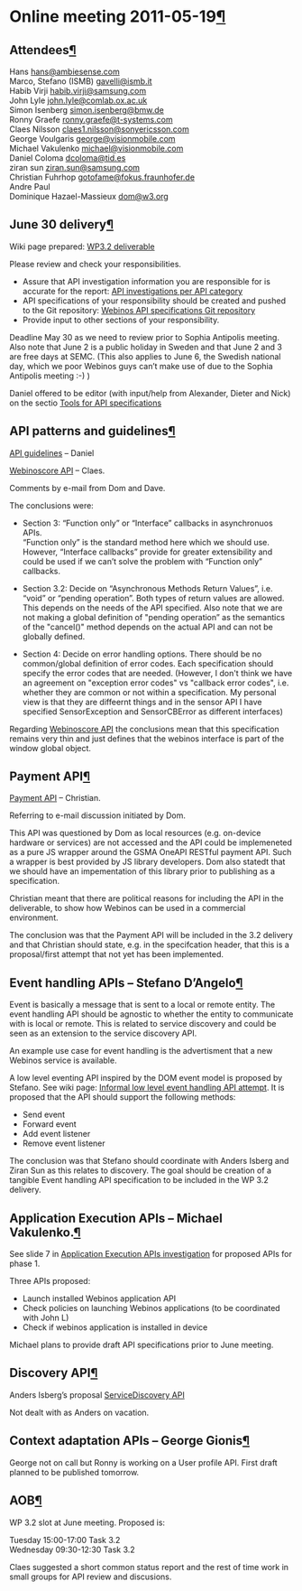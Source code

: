 Online meeting 2011-05-19[¶](#Online-meeting-2011-05-19)
========================================================

Attendees[¶](#Attendees)
------------------------

Hans <hans@ambiesense.com>\
Marco, Stefano (ISMB) <gavelli@ismb.it>\
Habib Virji <habib.virji@samsung.com>\
John Lyle <john.lyle@comlab.ox.ac.uk>\
Simon Isenberg <simon.isenberg@bmw.de>\
Ronny Graefe <ronny.graefe@t-systems.com>\
Claes Nilsson <claes1.nilsson@sonyericsson.com>\
George Voulgaris <george@visionmobile.com>\
Michael Vakulenko <michael@visionmobile.com>\
Daniel Coloma <dcoloma@tid.es>\
ziran sun <ziran.sun@samsung.com>\
Christian Fuhrhop <gotofame@fokus.fraunhofer.de>\
Andre Paul\
Dominique Hazael-Massieux <dom@w3.org>

June 30 delivery[¶](#June-30-delivery)
--------------------------------------

Wiki page prepared: [WP3.2
deliverable](http://79.125.104.127/redmine/projects/t3-2/wiki/WP_32_Deliverable)

Please review and check your responsibilities.

-   Assure that API investigation information you are responsible for is
    accurate for the report: [API investigations per API
    category](http://79.125.104.127/redmine/projects/t3-2/wiki/Wiki#API-Categories)
-   API specifications of your responsibility should be created and
    pushed to the Git repository: [Webinos API specifications Git
    repository](http://dev.webinos.org/specifications/draft/)
-   Provide input to other sections of your responsibility.

Deadline May 30 as we need to review prior to Sophia Antipolis meeting.
Also note that June 2 is a public holiday in Sweden and that June 2 and
3 are free days at SEMC. (This also applies to June 6, the Swedish
national day, which we poor Webinos guys can’t make use of due to the
Sophia Antipolis meeting :-) )

Daniel offered to be editor (with input/help from Alexander, Dieter and
Nick) on the sectio [Tools for API
specifications](http://79.125.104.127/redmine/projects/t3-2/wiki/Tools_for_APIs_specifications)

API patterns and guidelines[¶](#API-patterns-and-guidelines)
------------------------------------------------------------

[API guidelines](http://79.125.104.127/redmine/issues/194) – Daniel

[Webinoscore
API](http://dev.webinos.org/specifications/draft/webinoscore.html) –
Claes.

Comments by e-mail from Dom and Dave.

The conclusions were:

-   Section 3: “Function only” or “Interface” callbacks in asynchronuos
    APIs.\
    “Function only” is the standard method here which we should use.
    However, “Interface callbacks” provide for greater extensibility and
    could be used if we can’t solve the problem with “Function only”
    callbacks.

<!-- -->

-   Section 3.2: Decide on “Asynchronous Methods Return Values”, i.e.
    “void” or “pending operation”. Both types of return values are
    allowed. This depends on the needs of the API specified. Also note
    that we are not making a global definition of "pending operation” as
    the semantics of the "cancel()" method depends on the actual API and
    can not be globally defined.

<!-- -->

-   Section 4: Decide on error handling options. There should be no
    common/global definition of error codes. Each specification should
    specify the error codes that are needed. (However, I don't think we
    have an agreement on "exception error codes" vs "callback error
    codes", i.e. whether they are common or not within a specification.
    My personal view is that they are diffeernt things and in the sensor
    API I have specified SensorException and SensorCBError as different
    interfaces)

Regarding [Webinoscore
API](http://dev.webinos.org/specifications/draft/webinoscore.html) the
conclusions mean that this specification remains very thin and just
defines that the webinos interface is part of the window global object.

Payment API[¶](#Payment-API)
----------------------------

[Payment API](http://dev.webinos.org/specifications/draft/payment.html)
– Christian.

Referring to e-mail discussion initiated by Dom.

This API was questioned by Dom as local resources (e.g. on-device
hardware or services) are not accessed and the API could be implemeneted
as a pure JS wrapper around the GSMA OneAPI RESTful payment API. Such a
wrapper is best provided by JS library developers. Dom also statedt that
we should have an impementation of this library prior to publishing as a
specification.

Christian meant that there are political reasons for including the API
in the deliverable, to show how Webinos can be used in a commercial
environment.

The conclusion was that the Payment API will be included in the 3.2
delivery and that Christian should state, e.g. in the specifcation
header, that this is a proposal/first attempt that not yet has been
implemented.

Event handling APIs – Stefano D’Angelo[¶](#Event-handling-APIs-–-Stefano-D’Angelo)
----------------------------------------------------------------------------------

Event is basically a message that is sent to a local or remote entity.
The event handling API should be agnostic to whether the entity to
communicate with is local or remote. This is related to service
discovery and could be seen as an extension to the service discovery
API.

An example use case for event handling is the advertisment that a new
Webinos service is available.

A low level eventing API inspired by the DOM event model is proposed by
Stefano. See wiki page: [Informal low level event handling API
attempt](http://79.125.104.127/redmine/projects/t3-2/wiki/Informal_low_level_event_handling_API_attempt).
It is proposed that the API should support the following methods:

-   Send event
-   Forward event
-   Add event listener
-   Remove event listener

The conclusion was that Stefano should coordinate with Anders Isberg and
Ziran Sun as this relates to discovery. The goal should be creation of a
tangible Event handling API specification to be included in the WP 3.2
delivery.

Application Execution APIs – Michael Vakulenko.[¶](#Application-Execution-APIs-–-Michael-Vakulenko)
---------------------------------------------------------------------------------------------------

See slide 7 in [Application Execution APIs
investigation](http://dev.webinos.org/redmine/attachments/download/542/Webinos_T3.2_Execution_API_-_v0.01.ppt)
for proposed APIs for phase 1.

Three APIs proposed:

-   Launch installed Webinos application API
-   Check policies on launching Webinos applications (to be coordinated
    with John L)
-   Check if webinos application is installed in device

Michael plans to provide draft API specifications prior to June meeting.

Discovery API[¶](#Discovery-API)
--------------------------------

Anders Isberg’s proposal [ServiceDiscovery
API](http://dev.webinos.org/specifications/draft/servicediscovery.html)

Not dealt with as Anders on vacation.

Context adaptation APIs – George Gionis[¶](#Context-adaptation-APIs-–-George-Gionis)
------------------------------------------------------------------------------------

George not on call but Ronny is working on a User profile API. First
draft planned to be published tomorrow.

AOB[¶](#AOB)
------------

WP 3.2 slot at June meeting. Proposed is:

Tuesday 15:00-17:00 Task 3.2\
Wednesday 09:30-12:30 Task 3.2

Claes suggested a short common status report and the rest of time work
in small groups for API review and discusions.

